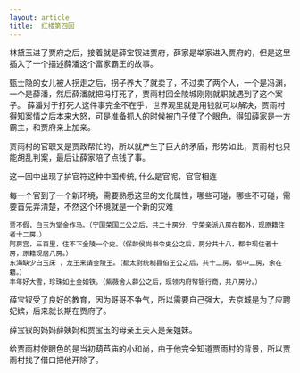 ```yaml
---
layout: article
title:  红楼第四回
---
```


林黛玉进了贾府之后，接着就是薛宝钗进贾府，薛家是举家进入贾府的，但是这里插入了一个描述薛潘这个富家霸王的故事。

甄士隐的女儿被人拐走之后，拐子养大了就卖了，不过卖了两个人，一个是冯渊，一个是薛潘，然后薛潘就把冯打死了，贾雨村回金陵城刚刚就职就遇到了这个案子。
薛潘对于打死人这件事完全不在乎，世界观里就是用钱就可以解决，贾雨村得知案情之后本来大怒，可是准备抓人的时候被门子使了个眼色，得知薛家是一方霸主，和贾府亲上加亲。

贾雨村的官职又是贾政帮忙的，所以就产生了巨大的矛盾，形势如此，贾雨村也只能胡乱判案，最后让薛家陪了点钱了事。

这一回中出现了护官符这种中国传统, 什么是官呢，官官相连

每一个官到了一个新环境，需要熟悉这里的文化属性，哪些可碰，哪些不可碰，需要首先弄清楚，不然这个环境就是一个新的灾难

```
贾不假，白玉为堂金作马。（宁国荣国二公之后，共二十房分，宁荣亲派八房在都外，现原籍住者十二房。）
阿房宫，三百里，住不下金陵一个史。（保龄侯尚书令史公之后，房分共十八，都中现住者十房，原籍现居八房。）
东海缺少白玉床 ，龙王来请金陵王。（都太尉统制县伯王公之后，共十二房，都中二房，余在籍。）
丰年好大雪，珍珠如土金如铁。（紫薇舍人薛公之后，现领内府帑银行商，共八房分。）
```

薛宝钗受了良好的教育，因为哥哥不争气，所以需要自己强大，去京城是为了应聘妃嫔，后来就长期在贾府了。

薛宝钗的妈妈薛姨妈和贾宝玉的母亲王夫人是亲姐妹。

给贾雨村使眼色的是当初葫芦庙的小和尚，由于他完全知道贾雨村的背景，所以贾雨村找了借口把他开除了。



